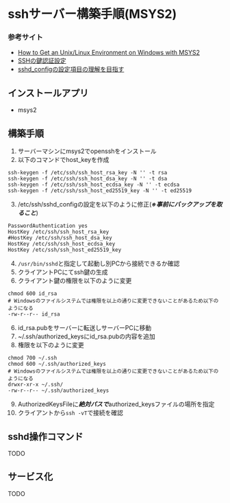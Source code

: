 # sshサーバー構築手順(MSYS2)

### 参考サイト

- [How to Get an Unix/Linux Environment on Windows with MSYS2](https://www.booleanworld.com/get-unix-linux-environment-windows-msys2/)
- [SSHの鍵認証設定](https://qiita.com/gotohiro55/items/36a22516de2b381b3c6e)
- [sshd_configの設定項目の理解を目指す](https://unskilled.site/sshd_config%E3%81%AE%E8%A8%AD%E5%AE%9A%E9%A0%85%E7%9B%AE%E3%81%AE%E7%90%86%E8%A7%A3%E3%82%92%E7%9B%AE%E6%8C%87%E3%81%99/)

## インストールアプリ

- msys2


## 構築手順

1. サーバーマシンにmsys2でopensshをインストール
2. 以下のコマンドでhost_keyを作成

```
ssh-keygen -f /etc/ssh/ssh_host_rsa_key -N '' -t rsa
ssh-keygen -f /etc/ssh/ssh_host_dsa_key -N '' -t dsa
ssh-keygen -f /etc/ssh/ssh_host_ecdsa_key -N '' -t ecdsa
ssh-keygen -f /etc/ssh/ssh_host_ed25519_key -N '' -t ed25519
```

3. /etc/ssh/sshd_configの設定を以下のように修正(***※事前にバックアップを取ること***)

```
PasswordAuthentication yes
HostKey /etc/ssh/ssh_host_rsa_key
#HostKey /etc/ssh/ssh_host_dsa_key
HostKey /etc/ssh/ssh_host_ecdsa_key
HostKey /etc/ssh/ssh_host_ed25519_key
```

4. ```/usr/bin/sshd```と指定して起動し別PCから接続できるか確認
4. クライアントPCにてssh鍵の生成
5. クライアント鍵の権限を以下のように変更

```
chmod 600 id_rsa
# Windowsのファイルシステムでは権限を以上の通りに変更できないことがあるため以下のようになる
-rw-r--r-- id_rsa
```

6. id_rsa.pubをサーバーに転送しサーバーPCに移動
7. ~/.ssh/authorized_keysにid_rsa.pubの内容を追加
8. 権限を以下のように変更

```
chmod 700 ~/.ssh
chmod 600 ~/.ssh/authorized_keys
# Windowsのファイルシステムでは権限を以上の通りに変更できないことがあるため以下のようになる
drwxr-xr-x ~/.ssh/
-rw-r--r-- ~/.ssh/authorized_keys
```

9. AuthorizedKeysFileに***絶対パスで***authorized_keysファイルの場所を指定
10. クライアントから```ssh -vT```で接続を確認

## sshd操作コマンド

TODO

## サービス化

TODO
